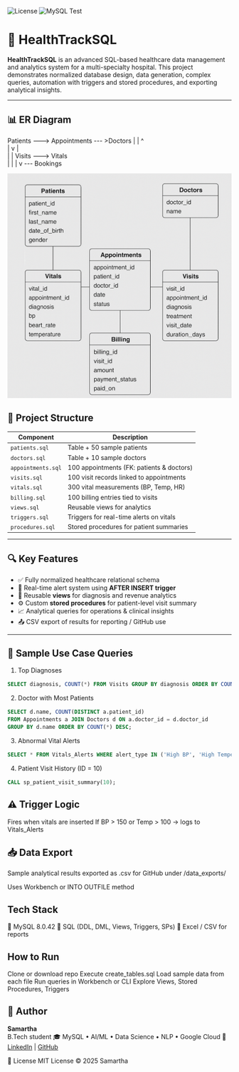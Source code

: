 ![License](https://img.shields.io/badge/License-MIT-green)
![MySQL Test](https://github.com/Samartha21BRS1698/healthtracksql/actions/workflows/mysql-test.yml/badge.svg)

# 🏥 HealthTrackSQL

**HealthTrackSQL** is an advanced SQL-based healthcare data management and analytics system for a multi-specialty hospital. This project demonstrates normalized database design, data generation, complex queries, automation with triggers and stored procedures, and exporting analytical insights.

---

## 📊 ER Diagram 

Patients ---> Appointments --- >Doctors
| |                 ^                     
| v                 |                   
| 
| Visits --->     Vitals         
|   |
|   v
--- Bookings

![alt text](image-1.png)


## 📁 Project Structure

| Component          | Description                                     |
|--------------------|-------------------------------------------------|
| `patients.sql`     | Table + 50 sample patients                      |
| `doctors.sql`      | Table + 10 sample doctors                       |
| `appointments.sql` | 100 appointments (FK: patients & doctors)       |
| `visits.sql`       | 100 visit records linked to appointments        |
| `vitals.sql`       | 300 vital measurements (BP, Temp, HR)           |
| `billing.sql`      | 100 billing entries tied to visits              |
| `views.sql`        | Reusable views for analytics                    |
| `triggers.sql`     | Triggers for real-time alerts on vitals         |
| `procedures.sql`   | Stored procedures for patient summaries         |

---

## 🔍 Key Features

- ✅ Fully normalized healthcare relational schema
- 🔁 Real-time alert system using **AFTER INSERT trigger**
- 🧠 Reusable **views** for diagnosis and revenue analytics
- ⚙️ Custom **stored procedures** for patient-level visit summary
- 📈 Analytical queries for operations & clinical insights
- 📤 CSV export of results for reporting / GitHub use

---

## 📌 Sample Use Case Queries

 1. Top Diagnoses
```sql
SELECT diagnosis, COUNT(*) FROM Visits GROUP BY diagnosis ORDER BY COUNT(*) DESC;
```
2. Doctor with Most Patients
```sql
SELECT d.name, COUNT(DISTINCT a.patient_id)
FROM Appointments a JOIN Doctors d ON a.doctor_id = d.doctor_id
GROUP BY d.name ORDER BY COUNT(*) DESC;
```
3. Abnormal Vital Alerts
```sql
SELECT * FROM Vitals_Alerts WHERE alert_type IN ('High BP', 'High Temperature');
```
4. Patient Visit History (ID = 10)
```sql
CALL sp_patient_visit_summary(10);
```
## ⚠️ Trigger Logic
Fires when vitals are inserted
If BP > 150 or Temp > 100 → logs to Vitals_Alerts

## 📥 Data Export
Sample analytical results exported as .csv for GitHub under /data_exports/

Uses Workbench or INTO OUTFILE method

## Tech Stack
💾 MySQL 8.0.42
🧠 SQL (DDL, DML, Views, Triggers, SPs)
🧮 Excel / CSV for reports

## How to Run

Clone or download repo
Execute create_tables.sql
Load sample data from each file
Run queries in Workbench or CLI
Explore Views, Stored Procedures, Triggers


## 🙌 Author

**Samartha**  
B.Tech student 
🎓 MySQL • AI/ML • Data Science •  NLP • Google Cloud 
🔗 [LinkedIn](https://www.linkedin.com/in/samartha-b0154a293) | [GitHub](https://github.com/Samartha21BRS1698)

📝 License
 MIT License © 2025 Samartha